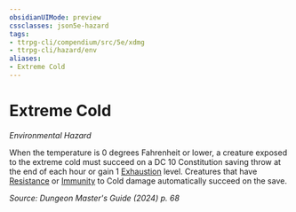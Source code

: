 ```yaml
---
obsidianUIMode: preview
cssclasses: json5e-hazard
tags:
- ttrpg-cli/compendium/src/5e/xdmg
- ttrpg-cli/hazard/env
aliases:
- Extreme Cold
---
```

# Extreme Cold
*Environmental Hazard*  

When the temperature is 0 degrees Fahrenheit or lower, a creature exposed to the extreme cold must succeed on a DC 10 Constitution saving throw at the end of each hour or gain 1 [Exhaustion](Інструменти%20ДМ/CLI/rules/conditions.md#Exhaustion) level. Creatures that have [Resistance](Інструменти%20ДМ/CLI/rules/variant-rules/resistance-xphb.md) or [Immunity](Інструменти%20ДМ/CLI/rules/variant-rules/immunity-xphb.md) to Cold damage automatically succeed on the save.

*Source: Dungeon Master's Guide (2024) p. 68*